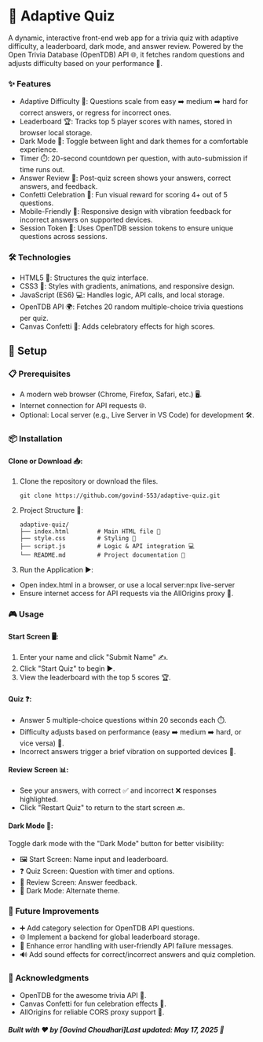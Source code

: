# 🎯 Adaptive Quiz
A dynamic, interactive front-end web app for a trivia quiz with adaptive difficulty, a leaderboard, 
dark mode, and answer review. Powered by the Open Trivia Database (OpenTDB) API 🌐, it fetches 
random questions and adjusts difficulty based on your performance 🚀.

### ✨ Features

* Adaptive Difficulty 🧠: Questions scale from easy ➡️ medium ➡️ hard for correct answers, or regress for incorrect ones.
* Leaderboard 🏆: Tracks top 5 player scores with names, stored in browser local storage.
* Dark Mode 🌙: Toggle between light and dark themes for a comfortable experience.
* Timer ⏱️: 20-second countdown per question, with auto-submission if time runs out.
* Answer Review 📝: Post-quiz screen shows your answers, correct answers, and feedback.
* Confetti Celebration 🎉: Fun visual reward for scoring 4+ out of 5 questions.
* Mobile-Friendly 📱: Responsive design with vibration feedback for incorrect answers on supported devices.
* Session Token 🔑: Uses OpenTDB session tokens to ensure unique questions across sessions.

### 🛠️ Technologies

* HTML5 📄: Structures the quiz interface.
* CSS3 🎨: Styles with gradients, animations, and responsive design.
* JavaScript (ES6) 💻: Handles logic, API calls, and local storage.
* OpenTDB API 🌍: Fetches 20 random multiple-choice trivia questions per quiz.
* Canvas Confetti 🎊: Adds celebratory effects for high scores.

## 🚀 Setup

### 📋 Prerequisites

* A modern web browser (Chrome, Firefox, Safari, etc.) 🖥️.
* Internet connection for API requests 🌐.
* Optional: Local server (e.g., Live Server in VS Code) for development 🛠️.

### 📦 Installation

#### Clone or Download 📥:

1. Clone the repository or download the files.

       git clone https://github.com/govind-553/adaptive-quiz.git


2. Project Structure 📂:

       adaptive-quiz/
       ├── index.html        # Main HTML file 📄
       ├── style.css         # Styling 🎨
       ├── script.js         # Logic & API integration 💻
       └── README.md         # Project documentation 📖


3. Run the Application ▶️:

* Open index.html in a browser, or use a local server:npx live-server
* Ensure internet access for API requests via the AllOrigins proxy 🔗.

### 🎮 Usage

#### Start Screen 🖥️:

1. Enter your name and click "Submit Name" ✍️.
2. Click "Start Quiz" to begin ▶️.
3. View the leaderboard with the top 5 scores 🏆.


#### Quiz ❓:

* Answer 5 multiple-choice questions within 20 seconds each ⏱️.
* Difficulty adjusts based on performance (easy ➡️ medium ➡️ hard, or vice versa) 🔄.
* Incorrect answers trigger a brief vibration on supported devices 📳.


#### Review Screen 📊:

* See your answers, with correct ✅ and incorrect ❌ responses highlighted.
* Click "Restart Quiz" to return to the start screen 🔙.


#### Dark Mode 🌙:

Toggle dark mode with the "Dark Mode" button for better visibility: 
  * 🖼️ Start Screen: Name input and leaderboard.
  * ❓ Quiz Screen: Question with timer and options.
  * 📝 Review Screen: Answer feedback.
  * 🌙 Dark Mode: Alternate theme.

### 🔮 Future Improvements

* ➕ Add category selection for OpenTDB API questions.
* 🌐 Implement a backend for global leaderboard storage.
* 🚨 Enhance error handling with user-friendly API failure messages.
* 🔊 Add sound effects for correct/incorrect answers and quiz completion.

### 🙌 Acknowledgments

* OpenTDB for the awesome trivia API 🌟.
* Canvas Confetti for fun celebration effects 🎉.
* AllOrigins for reliable CORS proxy support 🔗.


##### Built with ❤️ by [Govind Choudhari]Last updated: May 17, 2025 📅
